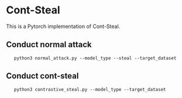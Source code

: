 # Cont-Steal

This is a Pytorch implementation of Cont-Steal.

## Conduct normal attack

```
   python3 normal_attack.py --model_type --steal --target_dataset
```

## Conduct cont-steal

```
   python3 contrastive_steal.py --model_type --target_dataset
```
